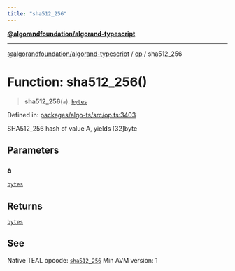 ```yaml
---
title: "sha512_256"
---
```


[**@algorandfoundation/algorand-typescript**](../../README.md)

***

[@algorandfoundation/algorand-typescript](../../README.md) / [op](../README.md) / sha512\_256

# Function: sha512\_256()

> **sha512\_256**(`a`): [`bytes`](../../index/type-aliases/bytes.md)

Defined in: [packages/algo-ts/src/op.ts:3403](https://github.com/algorandfoundation/puya-ts/blob/main/packages/algo-ts/src/op.ts#L3403)

SHA512_256 hash of value A, yields [32]byte

## Parameters

### a

[`bytes`](../../index/type-aliases/bytes.md)

## Returns

[`bytes`](../../index/type-aliases/bytes.md)

## See

Native TEAL opcode: [`sha512_256`](https://developer.algorand.org/docs/get-details/dapps/avm/teal/opcodes/v10/#sha512_256)
Min AVM version: 1
